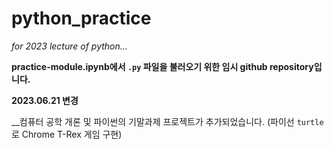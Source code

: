 # python_practice

_for 2023 lecture of python..._  
  
__practice-module.ipynb에서 `.py` 파일을 불러오기 위한 임시 github repository입니다.__

__2023.06.21 변경__

__컴퓨터 공학 개론 및 파이썬의 기말과제 프로젝트가 추가되었습니다. (파이선 `turtle` 로 Chrome T-Rex 게임 구현)
